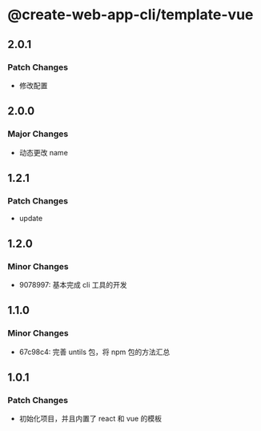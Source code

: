 # @create-web-app-cli/template-vue

## 2.0.1

### Patch Changes

- 修改配置

## 2.0.0

### Major Changes

- 动态更改 name

## 1.2.1

### Patch Changes

- update

## 1.2.0

### Minor Changes

- 9078997: 基本完成 cli 工具的开发

## 1.1.0

### Minor Changes

- 67c98c4: 完善 untils 包，将 npm 包的方法汇总

## 1.0.1

### Patch Changes

- 初始化项目，并且内置了 react 和 vue 的模板

